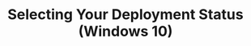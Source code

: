 ---
title: Selecting Your Deployment Status (Windows 10)
description: In Application Compatibility Manager (ACM), you can track the deployment status of your applications and websites.
redirect_url: https://technet.microsoft.com/en-us/itpro/windows/deploy/manage-windows-upgrades-with-upgrade-analytics
---